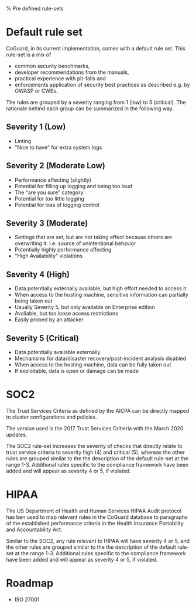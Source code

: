 % Pre defined rule-sets

# Default rule set

CoGuard, in its current implementation, comes with a default rule
set. This rule-set is a mix of

- common security benchmarks,
- developer recommendations from the manuals,
- practical experience with pit-falls and
- enforcements application of security best practices as described e.g. by OWASP or CWEs.

The rules are grouped by a severity ranging from 1 (low) to 5
(critical). The rationale behind each group can be summarized in the
following way.

## Severity 1 (Low)

- Linting
- "Nice to have" for extra system logs

## Severity 2 (Moderate Low)

- Performance affecting (slightly)
- Potential for filling up logging and being too loud
- The "are you sure" category
- Potential for too little logging
- Potential for loss of logging control

## Severity 3 (Moderate)

- Settings that are set, but are not taking effect because others are overwriting it. I.e. source of unintentional behavior
- Potentially highly performance affecting
- "High Availability" violations

## Severity 4 (High)

- Data potentially externally available, but high effort needed to access it
- When access to the hosting machine, sensitive information can partially being taken out
- Usually Severity 5, but only available on Enterprise edition
- Available, but too loose access restrictions
- Easily probed by an attacker

## Severity 5 (Critical)
- Data potentially available externally
- Mechanisms for data/disaster recovery/post-incident analysis disabled
- When access to the hosting machine, data can be fully taken out
- If exploitable, data is open or damage can be made

# SOC2

The Trust Services Criteria as defined by the AICPA can be directly
mapped to cluster configurations and policies.

The version used is the 2017 Trust Services Critieria with the March 2020
updates.

The SOC2 rule-set increases the severity of checks that directly relate to trust service
criteria to severity high (4) and critical (5), whereas the other rules are grouped
similar to the the description of the default rule-set at the range
1-3. Additional rules specific to the compliance framework have been
added and will appear as severity 4 or 5, if violated.

# HIPAA

The US Department of Health and Human Services HIPAA Audit protocol
has ben used to map relevant rules in the CoGuard database to
paragraphs of the established performance criteria in the Health
Insurance Portability and Accountability Act.

Similar to the SOC2, any rule relevant to HIPAA will have severity 4
or 5, and the other rules are grouped similar to the the description of the default rule-set at the range
1-3. Additional rules specific to the compliance framework have been
added and will appear as severity 4 or 5, if violated.

# Roadmap

- ISO 27001
